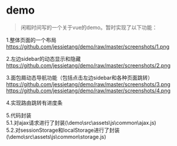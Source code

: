 # demo

> 闲暇时间写的一个关于vue的demo。暂时实现了以下功能：<br/>

1.整体页面的一个布局<br/>
https://github.com/jessietang/demo/raw/master/screenshots/1.png <br/>

2.左边sidebar的动态显示和隐藏<br/>
https://github.com/jessietang/demo/raw/master/screenshots/2.png <br/>

3.面包屑动态导航功能（包括点击左边sidebar和各种页面跳转）<br/>
https://github.com/jessietang/demo/raw/master/screenshots/3.png <br/>
https://github.com/jessietang/demo/raw/master/screenshots/4.png <br/>

4.实现路由跳转有进度条<br/>

5.代码封装<br/>
  5.1.对ajax请求进行了封装(\demo\src\assets\js\common\ajax.js) <br/>
  5.2.对sessionStorage和localStorage进行了封装(\demo\src\assets\js\common\storage.js) <br/>

